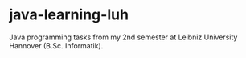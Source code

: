 # java-learning-luh
Java programming tasks from my 2nd semester at Leibniz University Hannover (B.Sc. Informatik).
